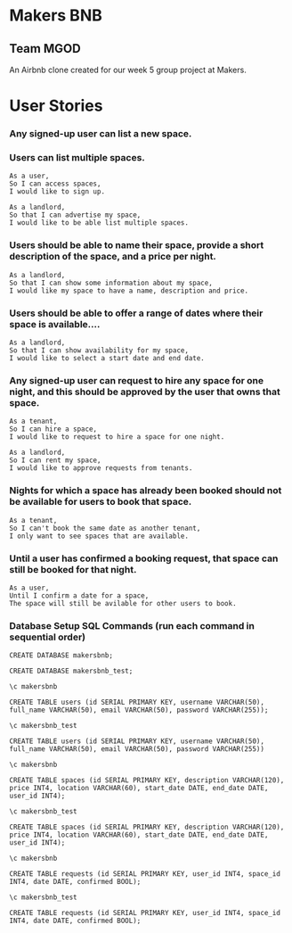 # Makers BNB
## Team MGOD

An Airbnb clone created for our week 5 group project at Makers.


# User Stories

### Any signed-up user can list a new space.
### Users can list multiple spaces.

```
As a user,  
So I can access spaces,  
I would like to sign up.
```

```
As a landlord,  
So that I can advertise my space,  
I would like to be able list multiple spaces.
```

### Users should be able to name their space, provide a short description of the space, and a price per night.

```
As a landlord,
So that I can show some information about my space,
I would like my space to have a name, description and price.
```

### Users should be able to offer a range of dates where their space is available....

```
As a landlord,
So that I can show availability for my space,
I would like to select a start date and end date.
```

### Any signed-up user can request to hire any space for one night, and this should be approved by the user that owns that space.

```
As a tenant,
So I can hire a space,
I would like to request to hire a space for one night.
```

```
As a landlord,
So I can rent my space,
I would like to approve requests from tenants.
```


### Nights for which a space has already been booked should not be available for users to book that space.

```
As a tenant,
So I can't book the same date as another tenant,
I only want to see spaces that are available.
```


### Until a user has confirmed a booking request, that space can still be booked for that night.

```
As a user,
Until I confirm a date for a space,
The space will still be avilable for other users to book.
```

### Database Setup SQL Commands (run each command in sequential order)

```
CREATE DATABASE makersbnb;

CREATE DATABASE makersbnb_test;
```
```
\c makersbnb

CREATE TABLE users (id SERIAL PRIMARY KEY, username VARCHAR(50), full_name VARCHAR(50), email VARCHAR(50), password VARCHAR(255));

\c makersbnb_test

CREATE TABLE users (id SERIAL PRIMARY KEY, username VARCHAR(50), full_name VARCHAR(50), email VARCHAR(50), password VARCHAR(255))
```
```
\c makersbnb

CREATE TABLE spaces (id SERIAL PRIMARY KEY, description VARCHAR(120), price INT4, location VARCHAR(60), start_date DATE, end_date DATE, user_id INT4);

\c makersbnb_test

CREATE TABLE spaces (id SERIAL PRIMARY KEY, description VARCHAR(120), price INT4, location VARCHAR(60), start_date DATE, end_date DATE, user_id INT4);
```
```
\c makersbnb

CREATE TABLE requests (id SERIAL PRIMARY KEY, user_id INT4, space_id INT4, date DATE, confirmed BOOL);

\c makersbnb_test

CREATE TABLE requests (id SERIAL PRIMARY KEY, user_id INT4, space_id INT4, date DATE, confirmed BOOL);
```
